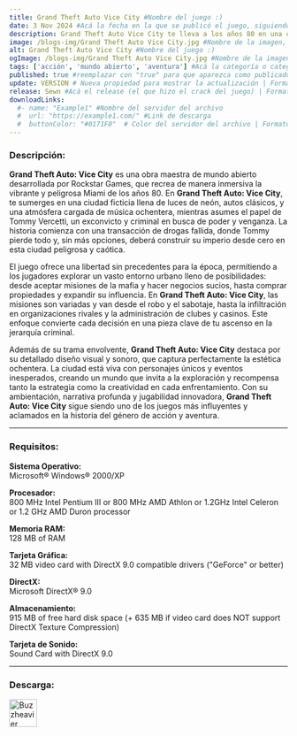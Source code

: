```yaml
---
title: Grand Theft Auto Vice City #Nombre del juego :)
date: 3 Nov 2024 #Acá la fecha en la que se publicó el juego, siguiendo este formato: Dia "30", Mes "Oct", Año "2024" = como debe quedar: 30 Oct 2024
description: Grand Theft Auto Vice City te lleva a los años 80 en una ciudad inspirada en Miami, donde jugarás como Tommy Vercetti, un criminal en ascenso. Con una mezcla de acción, misiones intensas y exploración libre, sumérgete en un mundo de colores neón, música retro y crimen organizado. #Acá una mini descripción del juego
image: /blogs-img/Grand Theft Auto Vice City.jpg #Nombre de la imagen, por lo general es exactamente el mismo nombre que el juego excluyendo lo ":" (Dos puntos)
alt: Grand Theft Auto Vice City #Nombre del juego :)
ogImage: /blogs-img/Grand Theft Auto Vice City.jpg #Nombre de la imagen, por lo general es exactamente el mismo nombre que el juego excluyendo lo ":" (Dos puntos)
tags: ['acción', 'mundo abierto', 'aventura'] #Acá la categoría o categorías del juego, si es más de una se coloca en este formato: ['categoría1', 'categoría2']
published: true #reemplazar con "true" para que aparezca como publicado
update: VERSION # Nueva propiedad para mostrar la actualización | Formato: v1.0.0
release: Sewn #Acá el release (el que hizo el crack del juego) | Formato: Nicolhetti
downloadLinks:
  #- name: "Example1" #Nombre del servidor del archivo
  #  url: "https://example1.com/" #Link de descarga
  #  buttonColor: "#0171F0"  # Color del servidor del archivo | Formato hexadecimal | MediaFire: #0171F0 | Buzzheavier: #FF6600 |
---
```


<!--En VSCode seleccionando una palabra, por ejemplo: "Grand Theft Auto Vice City" y apretando Ctrl+F2 se seleccionan todas las palabras iguales-->

### Descripción:
**Grand Theft Auto: Vice City** es una obra maestra de mundo abierto desarrollada por Rockstar Games, que recrea de manera inmersiva la vibrante y peligrosa Miami de los años 80. En **Grand Theft Auto: Vice City**, te sumerges en una ciudad ficticia llena de luces de neón, autos clásicos, y una atmósfera cargada de música ochentera, mientras asumes el papel de Tommy Vercetti, un exconvicto y criminal en busca de poder y venganza. La historia comienza con una transacción de drogas fallida, donde Tommy pierde todo y, sin más opciones, deberá construir su imperio desde cero en esta ciudad peligrosa y caótica.

El juego ofrece una libertad sin precedentes para la época, permitiendo a los jugadores explorar un vasto entorno urbano lleno de posibilidades: desde aceptar misiones de la mafia y hacer negocios sucios, hasta comprar propiedades y expandir su influencia. En **Grand Theft Auto: Vice City**, las misiones son variadas y van desde el robo y el sabotaje, hasta la infiltración en organizaciones rivales y la administración de clubes y casinos. Este enfoque convierte cada decisión en una pieza clave de tu ascenso en la jerarquía criminal.

Además de su trama envolvente, **Grand Theft Auto: Vice City** destaca por su detallado diseño visual y sonoro, que captura perfectamente la estética ochentera. La ciudad está viva con personajes únicos y eventos inesperados, creando un mundo que invita a la exploración y recompensa tanto la estrategia como la creatividad en cada enfrentamiento. Con su ambientación, narrativa profunda y jugabilidad innovadora, **Grand Theft Auto: Vice City** sigue siendo uno de los juegos más influyentes y aclamados en la historia del género de acción y aventura.

<!--Prompt para Chat-GPT: Hazme una descripción para el juego "Grand Theft Auto Vice City" y cada que menciones "Grand Theft Auto Vice City" ponlo en negrita -->

---

### Requisitos:
**Sistema Operativo:**  
Microsoft® Windows® 2000/XP

**Procesador:**  
800 MHz Intel Pentium III or 800 MHz AMD Athlon or 1.2GHz Intel Celeron or 1.2 GHz AMD Duron processor

**Memoria RAM:**  
128 MB of RAM

**Tarjeta Gráfica:**  
32 MB video card with DirectX 9.0 compatible drivers ("GeForce" or better)

**DirectX:**  
Microsoft DirectX® 9.0

**Almacenamiento:**  
915 MB of free hard disk space (+ 635 MB if video card does NOT support DirectX Texture Compression)

**Tarjeta de Sonido:**  
Sound Card with DirectX 9.0

<!--Si falta o sobra un requisito se quita o se agrega manteniendo el mismo formato-->

---


### Descarga:

[<img src="https://gist.github.com/cxmeel/0dbc95191f239b631c3874f4ccf114e2/raw/download.svg" alt="Buzzheavier" height="50" />](https://buzzheavier.com/f/GX3FAzff0AA)

<!-- # se debe reemplazar por el link de descarga-->

<!--NOMBRE-DEL-SERVICIO se debe reemplazar por el servicio donde está subido el juego-->